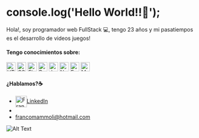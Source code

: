 
# console.log('Hello World!!👋');

Hola!, soy programador web FullStack 💻, tengo 23 años y mi pasatiempos es el desarrollo de videos juegos!

#### Tengo conocimientos sobre:

 <p align="left">

 <img src="" alt="HTML" width="24px" height="24px"/>

 <img src="" alt="CSS" width="24px" height="24px"/>
 <img src="" alt="Ejs" width="24px" height="24px"/>

 <img src="" alt="React" width="24px" height="24px"/>

 <img src="" alt="Java Script" width="24px" height="24px"/>

 <img src="" alt="Node.js" width="24px" height="24px"/>

 <img src="" alt="Express" width="24px" height="24px"/>

<img src="" alt="MySQL" width="24px" height="24px"/>
  
</p>
                                                                                                                                          
#### ¿Hablamos?☕️
- <a href="https://www.linkedin.com/in/franco-mammoli-0a4455142/" target="blank"><img align="center" src="https://img.icons8.com/office/16/000000/linkedin.png" alt="Franco Mammoli" height="30" width="30" />LinkedIn</a>
- <a href="francomammoli@hotmail.com" src="https://img.icons8.com/dusk/64/000000/email.png" alt="correo personal"/> </a>
- francomammoli@hotmail.com

![Alt Text](https://media.giphy.com/media/vFKqnCdLPNOKc/giphy.gif)
                                                                                                                 



